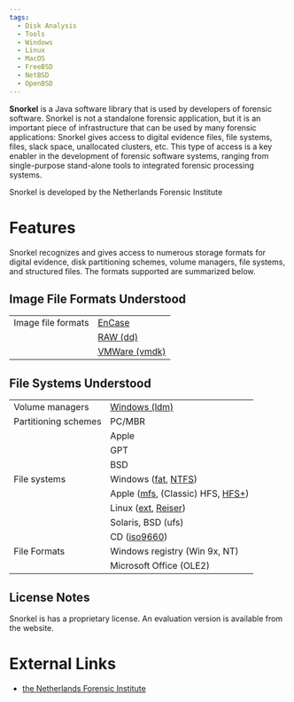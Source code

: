 ```yaml
---
tags:
  - Disk Analysis
  - Tools
  - Windows
  - Linux
  - MacOS
  - FreeBSD
  - NetBSD
  - OpenBSD
---
```

**Snorkel** is a Java software library that is used by developers of
forensic software. Snorkel is not a standalone forensic application, but
it is an important piece of infrastructure that can be used by many
forensic applications: Snorkel gives access to digital evidence files,
file systems, files, slack space, unallocated clusters, etc. This type
of access is a key enabler in the development of forensic software
systems, ranging from single-purpose stand-alone tools to integrated
forensic processing systems.

Snorkel is developed by the Netherlands Forensic Institute

# Features

Snorkel recognizes and gives access to numerous storage formats for
digital evidence, disk partitioning schemes, volume managers, file
systems, and structured files. The formats supported are summarized
below.

## Image File Formats Understood

|                    |                                                               |
|--------------------|---------------------------------------------------------------|
| Image file formats | [EnCase](encase_image_file_format.md)                 |
|                    | [RAW (dd)](raw_image_format.md)                       |
|                    | [VMWare (vmdk)](vmware_virtual_disk_format_(vmdk).md) |

## File Systems Understood

|                      |                                                                               |
|----------------------|-------------------------------------------------------------------------------|
| Volume managers      | [Windows (ldm)](logical_disk_manager_(ldm).md)                                |
| Partitioning schemes | PC/MBR                                                                        |
|                      | Apple                                                                         |
|                      | GPT                                                                           |
|                      | BSD                                                                           |
| File systems         | Windows ([fat](fat.md), [NTFS](ntfs.md))                                      |
|                      | Apple ([mfs](mfs.md), (Classic) HFS, [HFS+](hfs+.md))                         |
|                      | Linux ([ext](extended_file_system_(ext).md), [Reiser](reiserfs.md))           |
|                      | Solaris, BSD (ufs)                                                            |
|                      | CD ([iso9660](iso9660.md))                                                    |
| File Formats         | Windows registry (Win 9x, NT)                                                 |
|                      | Microsoft Office (OLE2)                                                       |

## License Notes

Snorkel is has a proprietary license. An evaluation version is available
from the website.

# External Links

* [the Netherlands Forensic Institute](https://www.forensischinstituut.nl/)
